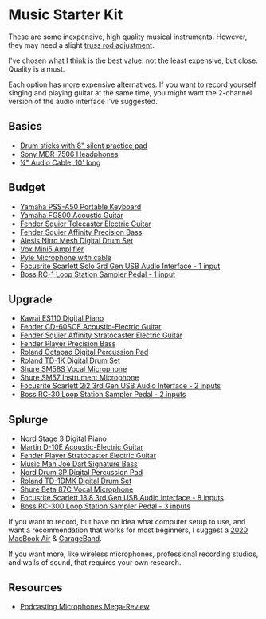 # Music Starter Kit

These are some inexpensive, high quality musical instruments. However, they may need a slight [truss rod adjustment](https://www.youtube.com/channel/UCdr6rJVSSx54ByuY5U2ohTQ "StewMac's guitar repair YouTube channel").

I've chosen what I think is the best value: not the least expensive, but close. Quality is a must.

Each option has more expensive alternatives. If you want to record yourself singing and playing guitar at the same time, you might want the 2-channel version of the audio interface I've suggested.

## Basics
- [Drum sticks with 8" silent practice pad](https://smile.amazon.com/dp/B07W6NXZ15)
- [Sony MDR-7506 Headphones](https://smile.amazon.com/dp/B000AJIF4E)
- [¼" Audio Cable, 10' long](https://smile.amazon.com/dp/B000068NW5)

## Budget
- [Yamaha PSS-A50 Portable Keyboard](https://smile.amazon.com/dp/B07ZKY4J1G)
- [Yamaha FG800 Acoustic Guitar](https://smile.amazon.com/dp/B01C92QHLC)
- [Fender Squier Telecaster Electric Guitar](https://smile.amazon.com/dp/B07TFR8XBR)
- [Fender Squier Affinity Precision Bass](https://smile.amazon.com/dp/B07B6PZG4L)
- [Alesis Nitro Mesh Digital Drum Set](https://smile.amazon.com/dp/B07BW1XJGP)
- [Vox Mini5 Amplifier](https://smile.amazon.com/dp/B00CD2PQKW)
- [Pyle Microphone with cable](https://smile.amazon.com/dp/B01B1JHEX4)
- [Focusrite Scarlett Solo 3rd Gen USB Audio Interface - 1 input](https://smile.amazon.com/dp/B07QR6Z1JB)
- [Boss RC-1 Loop Station Sampler Pedal - 1 input](https://smile.amazon.com/dp/B00OB7K46I)

## Upgrade
- [Kawai ES110 Digital Piano](https://smile.amazon.com/dp/B01N7WBESD)
- [Fender CD-60SCE Acoustic-Electric Guitar](https://smile.amazon.com/dp/B07F39CHRZ)
- [Fender Squier Affinity Stratocaster Electric Guitar](https://smile.amazon.com/dp/B07FYKN2RJ)
- [Fender Player Precision Bass](https://smile.amazon.com/dp/B07CTW4T7B)
- [Roland Octapad Digital Percussion Pad](https://smile.amazon.com/dp/B0089KQQNI)
- [Roland TD-1K Digital Drum Set](https://smile.amazon.com/dp/B00OZNYIQA)
- [Shure SM58S Vocal Microphone](https://smile.amazon.com/dp/B0000AQRSU)
- [Shure SM57 Instrument Microphone](https://smile.amazon.com/dp/B000CZ0R3S)
- [Focusrite Scarlett 2i2 3rd Gen USB Audio Interface - 2 inputs](https://smile.amazon.com/dp/B07QR73T66)
- [Boss RC-30 Loop Station Sampler Pedal - 2 inputs](https://smile.amazon.com/dp/B004J24YZ2)

## Splurge
- [Nord Stage 3 Digital Piano](https://smile.amazon.com/dp/B07LGD741N)
- [Martin D-10E Acoustic-Electric Guitar](https://smile.amazon.com/dp/B07MWY9JXR)
- [Fender Player Stratocaster Electric Guitar](https://smile.amazon.com/dp/B07CTX2F5F)
- [Music Man Joe Dart Signature Bass](https://www.music-man.com/instruments/basses/joe-dart)
- [Nord Drum 3P Digital Percussion Pad](https://smile.amazon.com/dp/B01G7EFJ3U)
- [Roland TD-1DMK Digital Drum Set](https://smile.amazon.com/dp/B07HC2ZMN4)
- [Shure Beta 87C Vocal Microphone](https://smile.amazon.com/dp/B0002DVKZO)
- [Focusrite Scarlett 18i8 3rd Gen USB Audio Interface - 8 inputs](https://smile.amazon.com/dp/B07QQ2YTHN)
- [Boss RC-300 Loop Station Sampler Pedal - 3 inputs](https://smile.amazon.com/dp/B005P4NVJI)

If you want to record, but have no idea what computer setup to use, and want a recommendation that works for most beginners, I suggest a [2020 MacBook Air](https://www.apple.com/macbook-air/) & [GarageBand](https://www.apple.com/mac/garageband/).

If you want more, like wireless microphones, professional recording studios, and walls of sound, that requires your own research.

## Resources
- [Podcasting Microphones Mega-Review](https://marco.org/podcasting-microphones)

